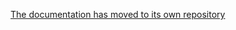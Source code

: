 [The documentation has moved to its own repository](https://github.com/tootsuite/documentation/blob/master/Running-Mastodon/Vagrant-guide.md)
